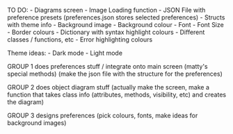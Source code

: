 TO DO:
    - Diagrams screen
    - Image Loading function
    - JSON File with preference presets (preferences.json stores selected preferences)
        - Structs with theme info
            - Background image
            - Background colour
            - Font
            - Font Size
            - Border colours
            - Dictionary with syntax highlight colours
                - Different classes / functions, etc
                - Error highlighting colours
        
Theme ideas:
    - Dark mode
    - Light mode

GROUP 1
does preferences stuff / integrate onto main screen (matty's special methods) (make the json file with the structure for the preferences)

GROUP 2
does object diagram stuff (actually make the screen, make a function that takes class info (attributes, methods, visibility, etc) and creates the diagram)

GROUP 3
designs preferences (pick colours, fonts, make ideas for background images)
